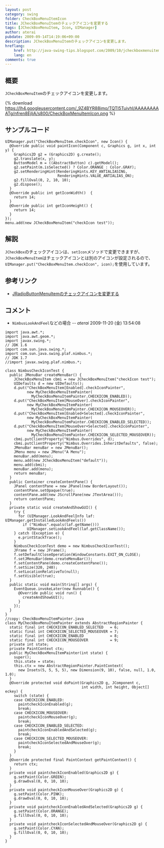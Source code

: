 ```yaml
---
layout: post
category: swing
folder: CheckBoxMenuItemIcon
title: JCheckBoxMenuItemのチェックアイコンを変更する
tags: [JCheckBoxMenuItem, Icon, UIManager]
author: aterai
pubdate: 2009-09-14T14:19:06+09:00
description: JCheckBoxMenuItemのチェックアイコンを変更します。
hreflang:
    href: http://java-swing-tips.blogspot.com/2009/10/jcheckboxmenuitem-icon.html
    lang: en
comments: true
---
```

## 概要
`JCheckBoxMenuItem`のチェックアイコンを変更します。

{% download https://lh4.googleusercontent.com/_9Z4BYR88imo/TQTI5TuivhI/AAAAAAAAATg/nfren8EjliA/s800/CheckBoxMenuItemIcon.png %}

## サンプルコード
<pre class="prettyprint"><code>UIManager.put("CheckBoxMenuItem.checkIcon", new Icon() {
  @Override public void paintIcon(Component c, Graphics g, int x, int y) {
    Graphics2D g2 = (Graphics2D) g.create();
    g2.translate(x, y);
    ButtonModel m = ((AbstractButton) c).getModel();
    g2.setPaint(m.isSelected() ? Color.ORANGE : Color.GRAY);
    g2.setRenderingHint(RenderingHints.KEY_ANTIALIASING,
                        RenderingHints.VALUE_ANTIALIAS_ON);
    g2.fillOval(0, 2, 10, 10);
    g2.dispose();
  }
  @Override public int getIconWidth()  {
    return 14;
  }
  @Override public int getIconHeight() {
    return 14;
  }
});
menu.add(new JCheckBoxMenuItem("checkIcon test"));
</code></pre>

## 解説
`JCheckBox`のチェックアイコンは、`setIcon`メソッドで変更できますが、`JCheckBoxMenuItem`はチェックアイコンとは別のアイコンが設定されるので、`UIManager.put("CheckBoxMenuItem.checkIcon", icon);`を使用しています。

## 参考リンク
- [JRadioButtonMenuItemのチェックアイコンを変更する](http://ateraimemo.com/Swing/RadioButtonMenuItemIcon.html)

<!-- dummy comment line for breaking list -->

## コメント
- `NimbusLookAndFeel`などの場合 -- *aterai* 2009-11-20 (金) 13:54:08

<!-- dummy comment line for breaking list -->

<pre class="prettyprint"><code>import java.awt.*;
import java.awt.geom.*;
import javax.swing.*;
// JDK 1.6
import com.sun.java.swing.*;
import com.sun.java.swing.plaf.nimbus.*;
// JDK 1.7
//import javax.swing.plaf.nimbus.*;

class NimbusCheckIconTest {
  public JMenuBar createMenuBar() {
    JCheckBoxMenuItem cbmi = new JCheckBoxMenuItem("checkIcon test");
    UIDefaults d = new UIDefaults();
    d.put("CheckBoxMenuItem[Enabled].checkIconPainter",
          new MyCheckBoxMenuItemPainter(
            MyCheckBoxMenuItemPainter.CHECKICON_ENABLED));
    d.put("CheckBoxMenuItem[MouseOver].checkIconPainter",
          new MyCheckBoxMenuItemPainter(
            MyCheckBoxMenuItemPainter.CHECKICON_MOUSEOVER));
    d.put("CheckBoxMenuItem[Enabled+Selected].checkIconPainter",
          new MyCheckBoxMenuItemPainter(
            MyCheckBoxMenuItemPainter.CHECKICON_ENABLED_SELECTED));
    d.put("CheckBoxMenuItem[MouseOver+Selected].checkIconPainter",
          new MyCheckBoxMenuItemPainter(
            MyCheckBoxMenuItemPainter.CHECKICON_SELECTED_MOUSEOVER));
    cbmi.putClientProperty("Nimbus.Overrides", d);
    cbmi.putClientProperty("Nimbus.Overrides.InheritDefaults", false);
    JMenuBar menuBar = new JMenuBar();
    JMenu menu = new JMenu("A Menu");
    menuBar.add(menu);
    menu.add(new JCheckBoxMenuItem("default"));
    menu.add(cbmi);
    menuBar.add(menu);
    return menuBar;
  }
  public Container createContentPane() {
    JPanel contentPane = new JPanel(new BorderLayout());
    contentPane.setOpaque(true);
    contentPane.add(new JScrollPane(new JTextArea()));
    return contentPane;
  }
  private static void createAndShowGUI() {
    try {
      for (UIManager.LookAndFeelInfo laf: UIManager.getInstalledLookAndFeels())
        if ("Nimbus".equals(laf.getName()))
          UIManager.setLookAndFeel(laf.getClassName());
    } catch (Exception e) {
      e.printStackTrace();
    }
    NimbusCheckIconTest demo = new NimbusCheckIconTest();
    JFrame f = new JFrame();
    f.setDefaultCloseOperation(WindowConstants.EXIT_ON_CLOSE);
    f.setJMenuBar(demo.createMenuBar());
    f.setContentPane(demo.createContentPane());
    f.setSize(320, 240);
    f.setLocationRelativeTo(null);
    f.setVisible(true);
  }
  public static void main(String[] args) {
    EventQueue.invokeLater(new Runnable() {
      @Override public void run() {
        createAndShowGUI();
      }
    });
  }
}
//copy: CheckBoxMenuItemPainter.java
class MyCheckBoxMenuItemPainter extends AbstractRegionPainter {
  static final int CHECKICON_ENABLED_SELECTED   = 6;
  static final int CHECKICON_SELECTED_MOUSEOVER = 7;
  static final int CHECKICON_ENABLED            = 8;
  static final int CHECKICON_MOUSEOVER          = 9;
  private int state;
  private PaintContext ctx;
  public MyCheckBoxMenuItemPainter(int state) {
    super();
    this.state = state;
    this.ctx = new AbstractRegionPainter.PaintContext(
      new Insets(5, 5, 5, 5), new Dimension(9, 10), false, null, 1.0, 1.0);
  }
  @Override protected void doPaint(Graphics2D g, JComponent c,
                                   int width, int height, Object[] eckey) {
    switch (state) {
    case CHECKICON_ENABLED:
      paintcheckIconEnabled(g);
      break;
    case CHECKICON_MOUSEOVER:
      paintcheckIconMouseOver(g);
      break;
    case CHECKICON_ENABLED_SELECTED:
      paintcheckIconEnabledAndSelected(g);
      break;
    case CHECKICON_SELECTED_MOUSEOVER:
      paintcheckIconSelectedAndMouseOver(g);
      break;
    }
  }
  @Override protected final PaintContext getPaintContext() {
    return ctx;
  }
  private void paintcheckIconEnabled(Graphics2D g) {
    g.setPaint(Color.GREEN);
    g.drawOval(0, 0, 10, 10);
  }
  private void paintcheckIconMouseOver(Graphics2D g) {
    g.setPaint(Color.PINK);
    g.drawOval(0, 0, 10, 10);
  }
  private void paintcheckIconEnabledAndSelected(Graphics2D g) {
    g.setPaint(Color.ORANGE);
    g.fillOval(0, 0, 10, 10);
  }
  private void paintcheckIconSelectedAndMouseOver(Graphics2D g) {
    g.setPaint(Color.CYAN);
    g.fillOval(0, 0, 10, 10);
  }
}
</code></pre>
